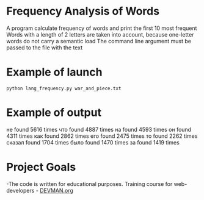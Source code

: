 # Frequency Analysis of Words

A program calculate frequency of words and print the first 10 most frequent
Words with a length of 2 letters are taken into account, because one-letter words do not carry a semantic load
The command line argument must be passed to the file with the text

# Example of launch
```python lang_frequency.py war_and_piece.txt```

# Example of output
не found 5616 times
что found 4887 times
на found 4593 times
он found 4311 times
как found 2862 times
его found 2475 times
то found 2262 times
сказал found 1704 times
было found 1470 times
за found 1419 times

# Project Goals

-The code is written for educational purposes. Training course for web-developers - [DEVMAN.org](https://devman.org)
